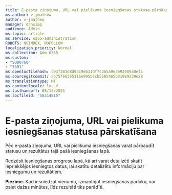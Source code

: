 ```yaml
---
title: E-pasta ziņojuma, URL vai pielikuma iesniegšanas statusa pārskatīšana
ms.author: v-jmathew
author: v-jmathew
manager: dansimp
audience: Admin
ms.topic: article
ms.service: o365-administration
ROBOTS: NOINDEX, NOFOLLOW
localization_priority: Normal
ms.collection: Adm_O365
ms.custom:
- "9000760"
- "7391"
ms.openlocfilehash: c93f281d8d9a19eb31df7c265a963e93089a0ef5
ms.sourcegitcommit: ab75f66355116e995b3cb5505465b31989339e28
ms.translationtype: MT
ms.contentlocale: lv-LV
ms.lasthandoff: 08/13/2021
ms.locfileid: "58314815"
---
```

# <a name="review-the-status-of-an-email-url-or-attachment-submission"></a>E-pasta ziņojuma, URL vai pielikuma iesniegšanas statusa pārskatīšana

Pēc e-pasta ziņojuma, URL vai pielikuma iesniegšanas varat pārbaudīt statusu un rezultātus tajā pašā iesniegšanas lapā.

Redzēsit iesniegšanas progresu lapā, kā arī varat detalizēti skatīt iepriekšējos iesniegtos datus, lai skatītu detalizētu informāciju par iesniegumu un rezultātiem.

**Piezīme.** Kad iesniedzat vienumu, izmantojot iesniegšanas pārlūku, var paiet dažas minūtes, līdz rezultāti tiks parādīti.
